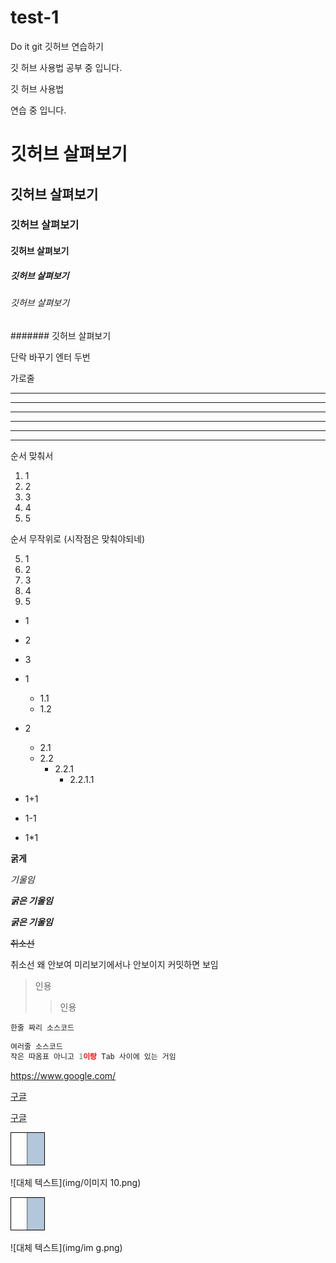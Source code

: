 # test-1
Do it git 깃허브 연습하기

깃 허브 사용법 
공부 중 입니다.

깃 허브 사용법 

연습 중 입니다.

# 깃허브 살펴보기

## 깃허브 살펴보기

### 깃허브 살펴보기

#### 깃허브 살펴보기

##### 깃허브 살펴보기

###### 깃허브 살펴보기

####### 깃허브 살펴보기

단락 바꾸기 엔터 두번

가로줄

---
--------
- - -

***
**********
* * *

순서 맞춰서

1. 1
2. 2
3. 3
4. 4
5. 5

순서 무작위로 (시작점은 맞춰야되네)

5. 1
1. 2
3. 3
2. 4
4. 5

- 1
- 2
- 3

- 1
  - 1.1
  - 1.2

- 2
  - 2.1
  - 2.2
    - 2.2.1
      - 2.2.1.1

+ 1+1
- 1-1
* 1*1

**굵게**

*기울임*

***굵은 기울임***

___굵은 기울임___

~~취소선~~

취소선 왜 안보여 미리보기에서나 안보이지 커밋하면 보임

> 인용
>> 인용

`한줄 짜리 소스코드`

```python
여러줄 소스코드
작은 따옴표 아니고 1이랑 Tab 사이에 있는 거임
```

<https://www.google.com/>

[구글](https://www.google.com/)

[구글](https://www.google.com/, "구글임")

![image](./img/이미지.png)

![대체 텍스트](img/이미지 10.png)

![image](./img/img.png)

![대체 텍스트](img/im g.png)

